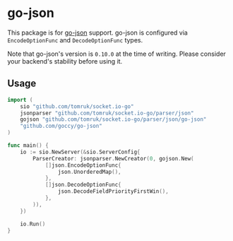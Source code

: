 # go-json

This package is for [go-json](https://github.com/goccy/go-json) support. go-json is configured via `EncodeOptionFunc` and `DecodeOptionFunc` types.

Note that go-json's version is `0.10.0` at the time of writing. Please consider your backend's stability before using it.

## Usage

```go
import (
    sio "github.com/tomruk/socket.io-go"
    jsonparser "github.com/tomruk/socket.io-go/parser/json"
    gojson "github.com/tomruk/socket.io-go/parser/json/go-json"
    "github.com/goccy/go-json"
)

func main() {
    io := sio.NewServer(&sio.ServerConfig{
        ParserCreator: jsonparser.NewCreator(0, gojson.New(
            []json.EncodeOptionFunc{
                json.UnorderedMap(),
            },
            []json.DecodeOptionFunc{
                json.DecodeFieldPriorityFirstWin(),
            },
        )),
    })

    io.Run()
}
```

